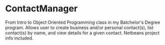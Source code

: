 # ContactManager
From Intro to Object Oriented Programming class in my Batchelor's Degree program. Allows user to create business and/or personal contact(s), list contact(s) by name, and view details for a given contact. Netbeans project info included.
